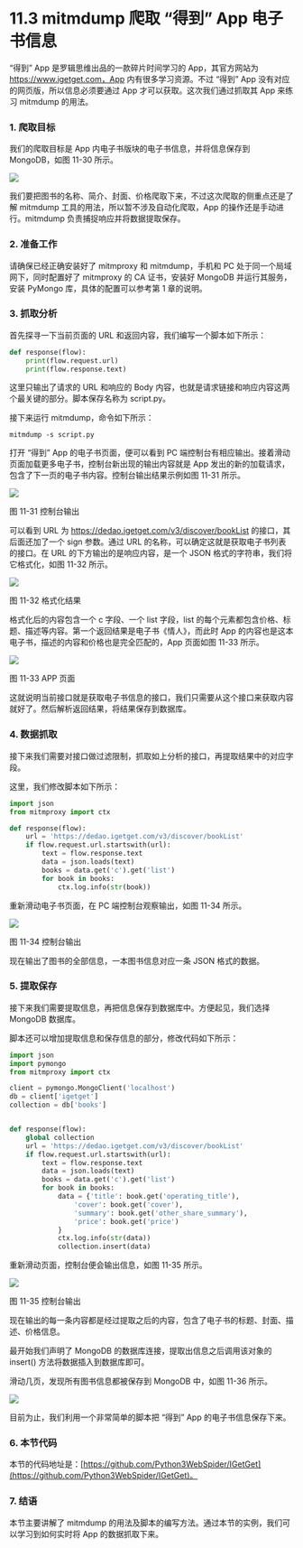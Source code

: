 # 11.3 mitmdump 爬取 “得到” App 电子书信息

“得到” App 是罗辑思维出品的一款碎片时间学习的 App，其官方网站为 https://www.igetget.com，App 内有很多学习资源。不过 “得到” App 没有对应的网页版，所以信息必须要通过 App 才可以获取。这次我们通过抓取其 App 来练习 mitmdump 的用法。

### 1. 爬取目标

我们的爬取目标是 App 内电子书版块的电子书信息，并将信息保存到 MongoDB，如图 11-30 所示。

![](../assets/11-30.jpg)

我们要把图书的名称、简介、封面、价格爬取下来，不过这次爬取的侧重点还是了解 mitmdump 工具的用法，所以暂不涉及自动化爬取，App 的操作还是手动进行。mitmdump 负责捕捉响应并将数据提取保存。

### 2. 准备工作

请确保已经正确安装好了 mitmproxy 和 mitmdump，手机和 PC 处于同一个局域网下，同时配置好了 mitmproxy 的 CA 证书，安装好 MongoDB 并运行其服务，安装 PyMongo 库，具体的配置可以参考第 1 章的说明。

### 3. 抓取分析

首先探寻一下当前页面的 URL 和返回内容，我们编写一个脚本如下所示：

```python
def response(flow):
    print(flow.request.url)
    print(flow.response.text)
```

这里只输出了请求的 URL 和响应的 Body 内容，也就是请求链接和响应内容这两个最关键的部分。脚本保存名称为 script.py。

接下来运行 mitmdump，命令如下所示：

```
mitmdump -s script.py
```

打开 “得到” App 的电子书页面，便可以看到 PC 端控制台有相应输出。接着滑动页面加载更多电子书，控制台新出现的输出内容就是 App 发出的新的加载请求，包含了下一页的电子书内容。控制台输出结果示例如图 11-31 所示。

![](../assets/11-31.png)

图 11-31 控制台输出

可以看到 URL 为 https://dedao.igetget.com/v3/discover/bookList 的接口，其后面还加了一个 sign 参数。通过 URL 的名称，可以确定这就是获取电子书列表的接口。在 URL 的下方输出的是响应内容，是一个 JSON 格式的字符串，我们将它格式化，如图 11-32 所示。

![](../assets/11-32.png)

图 11-32 格式化结果

格式化后的内容包含一个 c 字段、一个 list 字段，list 的每个元素都包含价格、标题、描述等内容。第一个返回结果是电子书《情人》，而此时 App 的内容也是这本电子书，描述的内容和价格也是完全匹配的，App 页面如图 11-33 所示。

![](../assets/11-33.jpg)

图 11-33 APP 页面

这就说明当前接口就是获取电子书信息的接口，我们只需要从这个接口来获取内容就好了。然后解析返回结果，将结果保存到数据库。

### 4. 数据抓取

接下来我们需要对接口做过滤限制，抓取如上分析的接口，再提取结果中的对应字段。

这里，我们修改脚本如下所示：

```python
import json
from mitmproxy import ctx

def response(flow):
    url = 'https://dedao.igetget.com/v3/discover/bookList'
    if flow.request.url.startswith(url):
        text = flow.response.text
        data = json.loads(text)
        books = data.get('c').get('list')
        for book in books:
            ctx.log.info(str(book))
```

重新滑动电子书页面，在 PC 端控制台观察输出，如图 11-34 所示。

![](../assets/11-34.jpg)

图 11-34 控制台输出

现在输出了图书的全部信息，一本图书信息对应一条 JSON 格式的数据。

### 5. 提取保存

接下来我们需要提取信息，再把信息保存到数据库中。方便起见，我们选择 MongoDB 数据库。

脚本还可以增加提取信息和保存信息的部分，修改代码如下所示：

```python
import json
import pymongo
from mitmproxy import ctx

client = pymongo.MongoClient('localhost')
db = client['igetget']
collection = db['books']


def response(flow):
    global collection
    url = 'https://dedao.igetget.com/v3/discover/bookList'
    if flow.request.url.startswith(url):
        text = flow.response.text
        data = json.loads(text)
        books = data.get('c').get('list')
        for book in books:
            data = {'title': book.get('operating_title'),
                'cover': book.get('cover'),
                'summary': book.get('other_share_summary'),
                'price': book.get('price')
            }
            ctx.log.info(str(data))
            collection.insert(data)
```

重新滑动页面，控制台便会输出信息，如图 11-35 所示。

![](../assets/11-35.jpg)

图 11-35 控制台输出

现在输出的每一条内容都是经过提取之后的内容，包含了电子书的标题、封面、描述、价格信息。

最开始我们声明了 MongoDB 的数据库连接，提取出信息之后调用该对象的 insert() 方法将数据插入到数据库即可。

滑动几页，发现所有图书信息都被保存到 MongoDB 中，如图 11-36 所示。

![](../assets/11-36.jpg)

目前为止，我们利用一个非常简单的脚本把 “得到” App 的电子书信息保存下来。

### 6. 本节代码

本节的代码地址是：[https://github.com/Python3WebSpider/IGetGet](https://github.com/Python3WebSpider/IGetGet)。

### 7. 结语

本节主要讲解了 mitmdump 的用法及脚本的编写方法。通过本节的实例，我们可以学习到如何实时将 App 的数据抓取下来。